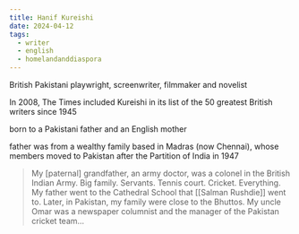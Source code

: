 ```yaml
---
title: Hanif Kureishi
date: 2024-04-12
tags:
  - writer
  - english
  - homelandanddiaspora
---
```

British Pakistani playwright, screenwriter, filmmaker and novelist

In 2008, The Times included Kureishi in its list of the 50 greatest British writers since 1945

born to a Pakistani father and an English mother

father was from a wealthy family based in Madras (now Chennai), whose members moved to Pakistan after the Partition of India in 1947

>My [paternal] grandfather, an army doctor, was a colonel in the British Indian Army. Big family. Servants. Tennis court. Cricket. Everything. My father went to the Cathedral School that [[Salman Rushdie]] went to. Later, in Pakistan, my family were close to the Bhuttos. My uncle Omar was a newspaper columnist and the manager of the Pakistan cricket team...